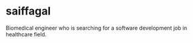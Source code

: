 # saiffagal
Biomedical engineer who is searching for a software development job in healthcare field.
